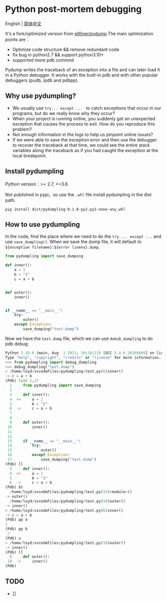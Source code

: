 # Python post-mortem debugging

English | [简体中文](README_zh.md)

It's a fork/optimized version from [elifiner/pydump](https://github.com/elifiner/pydump).The main optimization points are：
* Optimize code structure && remove redundant code
* fix bug in python2.7 && support python3.10+
* supported more pdb commnd


Pydump writes the traceback of an exception into a file and 
can later load it in a Python debugger. It works with the built-in 
pdb and with other popular debuggers (pudb, ipdb and pdbpp).

## Why use pydumpling?

* We usually use `try... except ... ` to catch exceptions that occur in our programs, but do we really know why they occur?
* When your project is running online, you suddenly get an unexpected exception that causes the process to exit. How do you reproduce this problem?
* Not enough information in the logs to help us pinpoint online issues?
* If we were able to save the exception error and then use the debugger to recover the traceback at that time, we could see the entire stack variables along the traceback as if you had caught the exception at the local breakpoint.

## Install pydumpling
Python version：>= 2.7, >=3.6

Not published in pypi，so use the `.whl` file install pydumpling in the dist path.
```
pip install dist/pydumpling-0.1.0-py2.py3-none-any.whl
```

## How to use pydumpling

In the code, find the place where we need to do the `try ... except ...` and use `save_dumpling()`. When we save the dump file, it will default to `${exception filename}:${error lineno}.dump`.

```python
from pydumpling import save_dumping

def inner():
    a = 1
    b = "2"
    c = a + b


def outer():
    inner()


if __name__ == "__main__":
    try:
        outer()
    except Exception:
        save_dumping("test.dump")

```

Now we have the `test.dump` file, which we can use `debub_dumpling` to do pdb debug:
```python     
Python 3.10.6 (main, Aug  1 2022, 20:38:21) [GCC 5.4.0 20160609] on linux
Type "help", "copyright", "credits" or "license" for more information.
>>> from pydumpling import debug_dumpling
>>> debug_dumpling("test.dump")
> /home/loyd/vscodeFiles/pydumpling/test.py(6)inner()
-> c = a + b
(Pdb) list 1,17
  1     from pydumpling import save_dumping
  2  
  3     def inner():
  4  >>     a = 1
  5         b = "2"
  6  ->     c = a + b
  7  
  8  
  9     def outer():
 10         inner()
 11  
 12  
 13     if __name__ == "__main__":
 14         try:
 15             outer()
 16         except Exception:
 17             save_dumping("test.dump")
(Pdb) ll
  3     def inner():
  4  >>     a = 1
  5         b = "2"
  6  ->     c = a + b
(Pdb) bt
  /home/loyd/vscodeFiles/pydumpling/test.py(15)<module>()
-> outer()
  /home/loyd/vscodeFiles/pydumpling/test.py(10)outer()
-> inner()
> /home/loyd/vscodeFiles/pydumpling/test.py(6)inner()
-> c = a + b
(Pdb) pp a
1
(Pdb) pp b
'2'
(Pdb) u
> /home/loyd/vscodeFiles/pydumpling/test.py(10)outer()
-> inner()
(Pdb) ll
  9     def outer():
 10  ->     inner()
(Pdb) 
```
## TODO
- []
